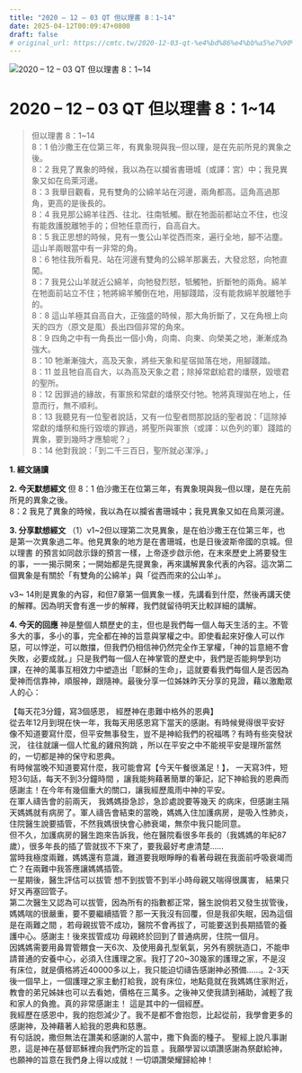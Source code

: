 ```yaml
---
title: "2020 – 12 – 03 QT 但以理書 8：1~14"
date: 2025-04-12T00:09:47+0800
draft: false
# original_url: https://cmtc.tw/2020-12-03-qt-%e4%bd%86%e4%bb%a5%e7%90%86%e6%9b%b8-8%ef%bc%9a114
---
```


![2020 – 12 – 03 QT 但以理書 8：1\~14](/images/qt.jpg   "2020 – 12 – 03 QT 但以理書 8：1\~14")

# 2020 – 12 – 03 QT 但以理書 8：1\~14

> 但以理書 8：1\~14  
> 8：1 伯沙撒王在位第三年，有異象現與我─但以理，是在先前所見的異象之後。  
> 8：2 我見了異象的時候，我以為在以攔省書珊城（或譯：宮）中；我見異象又如在烏萊河邊。  
> 8：3 我舉目觀看，見有雙角的公綿羊站在河邊，兩角都高。這角高過那角，更高的是後長的。  
> 8：4 我見那公綿羊往西、往北、往南牴觸。獸在牠面前都站立不住，也沒有能救護脫離牠手的；但牠任意而行，自高自大。  
> 8：5 我正思想的時候，見有一隻公山羊從西而來，遍行全地，腳不沾塵。這山羊兩眼當中有一非常的角。  
> 8：6 牠往我所看見、站在河邊有雙角的公綿羊那裏去，大發忿怒，向牠直闖。  
> 8：7 我見公山羊就近公綿羊，向牠發烈怒，牴觸牠，折斷牠的兩角。綿羊在牠面前站立不住；牠將綿羊觸倒在地，用腳踐踏，沒有能救綿羊脫離牠手的。  
> 8：8 這山羊極其自高自大，正強盛的時候，那大角折斷了，又在角根上向天的四方（原文是風）長出四個非常的角來。  
> 8：9 四角之中有一角長出一個小角，向南、向東、向榮美之地，漸漸成為強大。  
> 8：10 牠漸漸強大，高及天象，將些天象和星宿拋落在地，用腳踐踏。  
> 8：11 並且牠自高自大，以為高及天象之君；除掉常獻給君的燔祭，毀壞君的聖所。  
> 8：12 因罪過的緣故，有軍旅和常獻的燔祭交付牠。牠將真理拋在地上，任意而行，無不順利。  
> 8：13 我聽見有一位聖者說話，又有一位聖者問那說話的聖者說：「這除掉常獻的燔祭和施行毀壞的罪過，將聖所與軍旅（或譯：以色列的軍）踐踏的異象，要到幾時才應驗呢？」  
> 8：14 他對我說：「到二千三百日，聖所就必潔淨。」

**1. 經文誦讀**

**2.  今天默想經文**
但 8：1 伯沙撒王在位第三年，有異象現與我─但以理，是在先前所見的異象之後。  
8：2 我見了異象的時候，我以為在以攔省書珊城中；我見異象又如在烏萊河邊。

**3. 分享默想經文**
（1）v1\~2但以理第二次見異象，是在伯沙撒王在位第三年，也是第一次異象過二年。他見異象的地方是在書珊城，也是日後波斯帝國的京城。但以理書 的預言如同啟示錄的預言一樣，上帝逐步啟示他，在末來歷史上將要發生的事，一一揭示開來；一開始都是先提異象，再來講解異象代表的內容。這次第二個異象是有關於「有雙角的公綿羊」與「從西而來的公山羊」。

v3~ 14則是異象的內容，和但7章第一個異象一樣，先講看到什麼，然後再講天使的解釋。因為明天會有進一步的解釋，我們就留待明天比較詳細的講解。

**4. 今天的回應**
神是整個人類歷史的主，但也是我們每一個人每天生活的主。不管多大的事，多小的事，完全都在神的旨意與掌權之中。即使看起來好像人可以作惡，可以悖逆，可以敵擋，但我們仍相信神仍然完全作王掌權，「神的旨意絕不會失敗，必要成就。」只是我們每一個人在神掌管的歷史中，我們是否能夠學到功課，在神的萬事互相效力中塑造出「耶穌的生命」，這就要看我們每個人是否因為愛神而信靠神，順服神，跟隨神。最後分享一位姊妹昨天分享的見證，藉以激勵眾人的心：

【每天花3分鐘，寫3個感恩， 經歷神在患難中格外的恩典】  
從去年12月到現在快一年，我每天用感恩寫下當天的感謝。有時候覺得很平安好像不知道要寫什麼，但平安無事發生，豈不是神給我們的祝福嗎？有時有些突發狀況， 往往就讓一個人忙亂的雞飛狗跳 ，所以在平安之中不能視平安是理所當然的，一切都是神的保守和恩典。  
有時候當晚不知道要寫什麼，我可能會寫【今天午餐很滿足！】， 一天寫3件，短短3句話，每天不到3分鐘時間 ，讓我能夠藉著簡單的筆記，記下神給我的恩典而感謝主！在今年有幾個重大的關口，讓我經歷風雨中神的平安。  
在軍人禱告會的前兩天， 我媽媽掛急診，急診處說要等幾天 的病床，但感謝主隔天媽媽就有病房了。軍人禱告會結束的當晚，媽媽入住加護病房，是吸入性肺炎，住院醫生說要插管，不然我媽很快會心肺衰竭，無奈中我只能同意。  
但不久，加護病房的醫生跑來告訴我，他在醫院看很多年長的（我媽媽的年紀87歲），很多年長的插了管就拔不下來了，要我最好考慮清楚……  
當時我極度兩難，媽媽還有意識，難道要我眼睜睜的看著母親在我面前呼吸衰竭而亡？在兩難中我答應讓媽媽插管。  
一星期後，醫生評估可以拔管 想不到拔管不到半小時母親又喘得很厲害， 結果只好又再塞回管子。  
第二次醫生又認為可以拔管，因為所有的指數都正常，醫生說倘若又發生拔管後，媽媽喘的很嚴重，要不要繼續插管？那一天我沒有回覆，但是我卻失眠，因為這個是在兩難之間 ，若母親拔管不成功，醫院不會再拔了，可能要送到長期插管的養護中心。感謝主！後來拔管成功 母親終於回到了普通病房，住院一個月。  
因媽媽需要用鼻胃管餵食一天6次、及使用鼻孔型氧氣，另外有膀胱造口，不能申請普通的安養中心，必須入住護理之家。我打了20\~30幾家的護理之家，不是沒有床位，就是價格將近40000多以上，我只能迫切禱告感謝神必預備……。2-3天後一個早上，一個護理之家主動打給我，說有床位，地點竟就在我媽媽住家附近，教會的弟兄姊妹也可以去看她，價格在三萬多。之後神又使我請到補助，減輕了我和家人的負擔。真的非常感謝主！ 這是其中的一個經歷。  
我經歷在感恩中，我的抱怨減少了。我不是都不會抱怨，比起從前，我學會更多的感謝神，及神藉著人給我的恩典和慈惠。  
有句話說，撒但無法在讚美和感謝的人當中，撒下負面的種子。 聖經上說凡事謝恩，這是神在基督耶穌裡向我們所定的旨意 。我願學習以頌讚感謝為祭獻給神，也願神的旨意在我們身上得以成就！一切頌讚榮耀歸給神！
